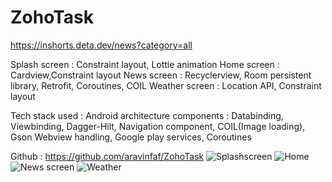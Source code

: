 # ZohoTask
https://inshorts.deta.dev/news?category=all

Splash screen : Constraint layout, Lottie animation
Home screen : Cardview,Constraint layout
News screen : Recyclerview, Room persistent library, Retrofit, Coroutines, COIL
Weather screen : Location API, Constraint layout

Tech stack used : 
    Android architecture components : 
            Databinding, Viewbinding, Dagger-Hilt, Navigation component, COIL(Image loading), Gson
            Webview handling, Google play services, Coroutines

Github : https://github.com/aravinfaf/ZohoTask
![Splashscreen](https://user-images.githubusercontent.com/20335727/188070274-023e893a-a152-4e45-adc0-58edcf5065ea.jpg)
![Home](https://user-images.githubusercontent.com/20335727/188070287-f67c0215-f23b-4748-8dc6-9cd18cfb8615.jpg)
![News screen](https://user-images.githubusercontent.com/20335727/188070294-67c6ebec-5f5d-4ae4-9013-ad3e8ddfdb86.jpg)
![Weather](https://user-images.githubusercontent.com/20335727/188070313-8218ef08-5cdc-48d0-bf2c-d73fcefb9e9c.jpg)
